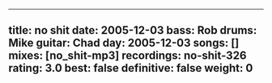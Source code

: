 
---
title: no shit
date: 2005-12-03
bass:	Rob
drums:	Mike
guitar:	Chad
day: 2005-12-03
songs: []
mixes: [no_shit-mp3]
recordings: no-shit-326
rating: 3.0
best: false
definitive: false
weight: 0
---
